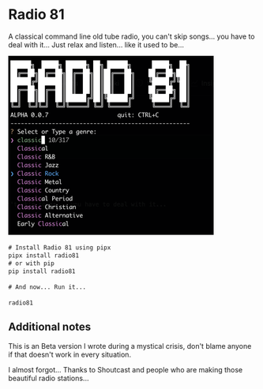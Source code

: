 # Radio 81

A classical command line old tube radio, you can't skip songs... you have to deal with it... Just relax and listen...
like it used to be...

![Radio 81 interface](radio81.png)

```shell
# Install Radio 81 using pipx
pipx install radio81
# or with pip
pip install radio81

# And now... Run it...

radio81
```

## Additional notes


This is an Beta version I wrote during a mystical crisis, don't blame anyone if that doesn't work in every situation.

I almost forgot... Thanks to Shoutcast and people who are making those beautiful radio stations...